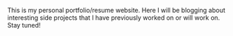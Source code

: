 This is my personal portfolio/resume website. Here I will be blogging about interesting side projects that I have previously worked on or will work on. Stay tuned!
 
